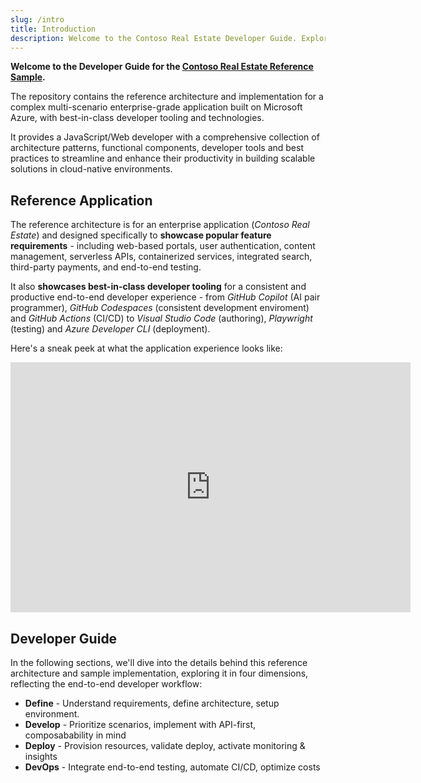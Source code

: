 ```yaml
---
slug: /intro
title: Introduction
description: Welcome to the Contoso Real Estate Developer Guide. Explore the site for detailed documentation on the open-source sample, from design to deployment.
---
```


**Welcome to the Developer Guide for the [Contoso Real Estate Reference Sample](https://github.com/Azure-Samples/contoso-real-estate).**

The repository contains the reference architecture and implementation for a complex multi-scenario enterprise-grade application built on Microsoft Azure, with best-in-class developer tooling and technologies. 

It provides a JavaScript/Web developer with a comprehensive collection of architecture patterns, functional components, developer tools and best practices to streamline and enhance their productivity in building scalable solutions in cloud-native environments.

## Reference Application

The reference architecture is for an enterprise application (_Contoso Real Estate_) and designed specifically to **showcase popular feature requirements** - including web-based portals, user authentication, content management, serverless APIs, containerized services, integrated search, third-party payments, and end-to-end testing.

It also **showcases best-in-class developer tooling** for a consistent and productive end-to-end developer experience - from _GitHub Copilot_ (AI pair programmer), _GitHub Codespaces_ (consistent development enviroment) and _GitHub Actions_ (CI/CD) to _Visual Studio Code_ (authoring), _Playwright_ (testing) and _Azure Developer CLI_ (deployment).

Here's a sneak peek at what the application experience looks like:

<iframe width="640" height="400" src="https://www.youtube.com/embed/GxeENsvwZrI" title="Contoso Real Estate Teaser" frameborder="0" allow="accelerometer; autoplay; clipboard-write; encrypted-media; gyroscope; picture-in-picture; web-share" allowfullscreen></iframe>

## Developer Guide

In the following sections, we'll dive into the details behind this reference architecture and sample implementation, exploring it in four dimensions, reflecting the end-to-end developer workflow:
 - **Define** - Understand requirements, define architecture, setup environment.
 - **Develop** - Prioritize scenarios, implement with API-first, composabability in mind
 - **Deploy** -  Provision resources, validate deploy, activate monitoring & insights
 - **DevOps** -  Integrate end-to-end testing, automate CI/CD, optimize costs
